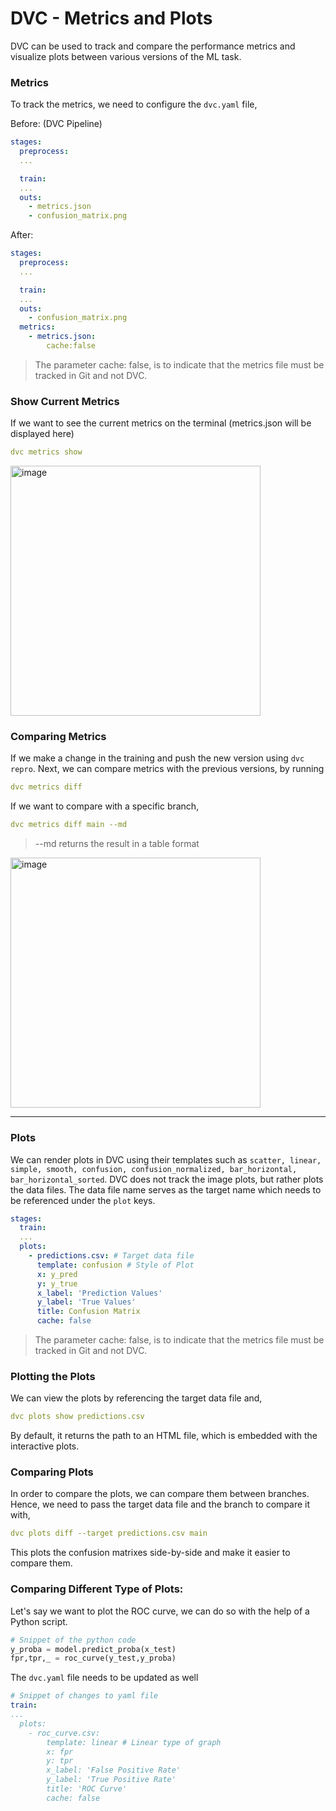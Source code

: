 # DVC - Metrics and Plots

DVC can be used to track and compare the performance metrics and visualize plots between various versions of the ML task. 

### Metrics
To track the metrics, we need to configure the `dvc.yaml` file,

Before: (DVC Pipeline)
```yaml
stages:
  preprocess:
  ...

  train:
  ...
  outs:
    - metrics.json
    - confusion_matrix.png
```

After:
```yaml
stages:
  preprocess:
  ...

  train:
  ...
  outs:
    - confusion_matrix.png
  metrics:
    - metrics.json:
        cache:false
```
> The parameter cache: false, is to indicate that the metrics file must be tracked in Git and not DVC.

### Show Current Metrics
If we want to see the current metrics on the terminal (metrics.json will be displayed here)
```yaml
dvc metrics show
```
<img width="400" alt="image" src="https://github.com/Dharineesh-Karthikeyan/DVC/assets/12586329/779ab969-3ed6-435d-9e13-9d129cd48512">

### Comparing Metrics
If we make a change in the training and push the new version using `dvc repro`.
Next, we can compare metrics with the previous versions, by running
```yaml
dvc metrics diff
```

If we want to compare with a specific branch,
```yaml
dvc metrics diff main --md
```
> --md returns the result in a table format
<img width="400" alt="image" src="https://github.com/Dharineesh-Karthikeyan/DVC/assets/12586329/86647a3c-d86f-4563-9520-1bb6175b5c91">



___
### Plots
We can render plots in DVC using their templates such as `scatter, linear, simple, smooth, confusion, confusion_normalized, bar_horizontal, bar_horizontal_sorted`.
DVC does not track the image plots, but rather plots the data files.
The data file name serves as the target name which needs to be referenced under the `plot` keys.
```yaml
stages:
  train:
  ...
  plots:
    - predictions.csv: # Target data file
      template: confusion # Style of Plot
      x: y_pred
      y: y_true
      x_label: 'Prediction Values'
      y_label: 'True Values'
      title: Confusion Matrix
      cache: false
```
> The parameter cache: false, is to indicate that the metrics file must be tracked in Git and not DVC.

### Plotting the Plots
We can view the plots by referencing the target data file and,
```yaml
dvc plots show predictions.csv
```
By default, it returns the path to an HTML file, which is embedded with the interactive plots.

### Comparing Plots
In order to compare the plots, we can compare them between branches. Hence, we need to pass the target data file and the branch to compare it with,
```yaml
dvc plots diff --target predictions.csv main
```
This plots the confusion matrixes side-by-side and make it easier to compare them.

### Comparing Different Type of Plots:
Let's say we want to plot the ROC curve, we can do so with the help of a Python script.
```python
# Snippet of the python code
y_proba = model.predict_proba(x_test)
fpr,tpr,_ = roc_curve(y_test,y_proba)
```

The `dvc.yaml` file needs to be updated as well
```yaml
# Snippet of changes to yaml file
train:
...
  plots:
    - roc_curve.csv:
        template: linear # Linear type of graph
        x: fpr
        y: tpr
        x_label: 'False Positive Rate'
        y_label: 'True Positive Rate'
        title: 'ROC Curve'
        cache: false
```

